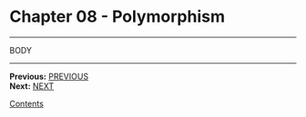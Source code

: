 # Chapter 08 - Polymorphism

---

BODY

---

**Previous:** [PREVIOUS](./07-inheritance.md)  
**Next:** [NEXT](./09-abstraction.md)

[Contents](./readme.md)